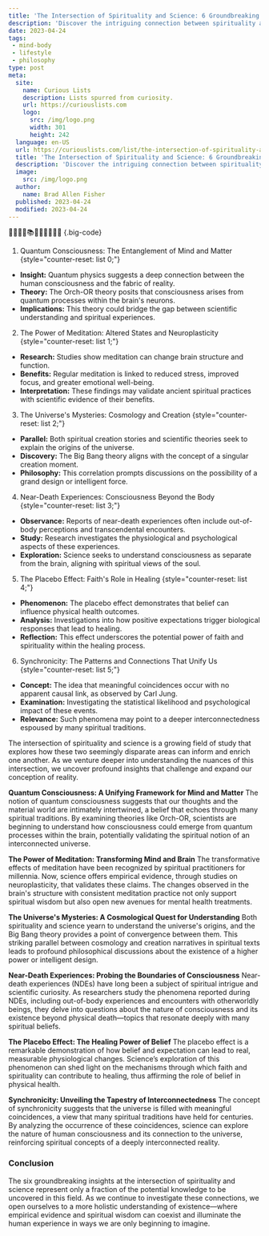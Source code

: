 ```yaml
---
title: 'The Intersection of Spirituality and Science: 6 Groundbreaking Insights'
description: 'Discover the intriguing connection between spirituality and science as this enlightening book presents 6 revolutionary insights that will leave you curious for more.'
date: 2023-04-24
tags:
 - mind-body
 - lifestyle
 - philosophy
type: post
meta:
  site:
    name: Curious Lists
    description: Lists spurred from curiosity.
    url: https://curiouslists.com
    logo:
      src: /img/logo.png
      width: 301
      height: 242
  language: en-US
  url: https://curiouslists.com/list/the-intersection-of-spirituality-and-science-6-groundbreaking-insights
  title: 'The Intersection of Spirituality and Science: 6 Groundbreaking Insights'
  description: 'Discover the intriguing connection between spirituality and science as this enlightening book presents 6 revolutionary insights that will leave you curious for more.'
  image:
    src: /img/logo.png
  author:
    name: Brad Allen Fisher
  published: 2023-04-24
  modified: 2023-04-24
---
```



🔬🧘‍♀️✨📚🌌💡🧬🌿📿🧠 {.big-code}

1. Quantum Consciousness: The Entanglement of Mind and Matter {style="counter-reset: list 0;"}
  - **Insight:** Quantum physics suggests a deep connection between the human consciousness and the fabric of reality.
  - **Theory:** The Orch-OR theory posits that consciousness arises from quantum processes within the brain's neurons.
  - **Implications:** This theory could bridge the gap between scientific understanding and spiritual experiences.

2. The Power of Meditation: Altered States and Neuroplasticity {style="counter-reset: list 1;"}
  - **Research:** Studies show meditation can change brain structure and function.
  - **Benefits:** Regular meditation is linked to reduced stress, improved focus, and greater emotional well-being.
  - **Interpretation:** These findings may validate ancient spiritual practices with scientific evidence of their benefits.

3. The Universe's Mysteries: Cosmology and Creation {style="counter-reset: list 2;"}
  - **Parallel:** Both spiritual creation stories and scientific theories seek to explain the origins of the universe.
  - **Discovery:** The Big Bang theory aligns with the concept of a singular creation moment.
  - **Philosophy:** This correlation prompts discussions on the possibility of a grand design or intelligent force.

4. Near-Death Experiences: Consciousness Beyond the Body {style="counter-reset: list 3;"}
  - **Observance:** Reports of near-death experiences often include out-of-body perceptions and transcendental encounters.
  - **Study:** Research investigates the physiological and psychological aspects of these experiences.
  - **Exploration:** Science seeks to understand consciousness as separate from the brain, aligning with spiritual views of the soul.

5. The Placebo Effect: Faith's Role in Healing {style="counter-reset: list 4;"}
  - **Phenomenon:** The placebo effect demonstrates that belief can influence physical health outcomes.
  - **Analysis:** Investigations into how positive expectations trigger biological responses that lead to healing.
  - **Reflection:** This effect underscores the potential power of faith and spirituality within the healing process.

6. Synchronicity: The Patterns and Connections That Unify Us {style="counter-reset: list 5;"}
  - **Concept:** The idea that meaningful coincidences occur with no apparent causal link, as observed by Carl Jung.
  - **Examination:** Investigating the statistical likelihood and psychological impact of these events.
  - **Relevance:** Such phenomena may point to a deeper interconnectedness espoused by many spiritual traditions.


The intersection of spirituality and science is a growing field of study that explores how these two seemingly disparate areas can inform and enrich one another. As we venture deeper into understanding the nuances of this intersection, we uncover profound insights that challenge and expand our conception of reality.

**Quantum Consciousness: A Unifying Framework for Mind and Matter**
The notion of quantum consciousness suggests that our thoughts and the material world are intimately intertwined, a belief that echoes through many spiritual traditions. By examining theories like Orch-OR, scientists are beginning to understand how consciousness could emerge from quantum processes within the brain, potentially validating the spiritual notion of an interconnected universe.

**The Power of Meditation: Transforming Mind and Brain**
The transformative effects of meditation have been recognized by spiritual practitioners for millennia. Now, science offers empirical evidence, through studies on neuroplasticity, that validates these claims. The changes observed in the brain's structure with consistent meditation practice not only support spiritual wisdom but also open new avenues for mental health treatments.

**The Universe's Mysteries: A Cosmological Quest for Understanding**
Both spirituality and science yearn to understand the universe's origins, and the Big Bang theory provides a point of convergence between them. This striking parallel between cosmology and creation narratives in spiritual texts leads to profound philosophical discussions about the existence of a higher power or intelligent design.

**Near-Death Experiences: Probing the Boundaries of Consciousness**
Near-death experiences (NDEs) have long been a subject of spiritual intrigue and scientific curiosity. As researchers study the phenomena reported during NDEs, including out-of-body experiences and encounters with otherworldly beings, they delve into questions about the nature of consciousness and its existence beyond physical death—topics that resonate deeply with many spiritual beliefs.

**The Placebo Effect: The Healing Power of Belief**
The placebo effect is a remarkable demonstration of how belief and expectation can lead to real, measurable physiological changes. Science’s exploration of this phenomenon can shed light on the mechanisms through which faith and spirituality can contribute to healing, thus affirming the role of belief in physical health.

**Synchronicity: Unveiling the Tapestry of Interconnectedness**
The concept of synchronicity suggests that the universe is filled with meaningful coincidences, a view that many spiritual traditions have held for centuries. By analyzing the occurrence of these coincidences, science can explore the nature of human consciousness and its connection to the universe, reinforcing spiritual concepts of a deeply interconnected reality.

### Conclusion
The six groundbreaking insights at the intersection of spirituality and science represent only a fraction of the potential knowledge to be uncovered in this field. As we continue to investigate these connections, we open ourselves to a more holistic understanding of existence—where empirical evidence and spiritual wisdom can coexist and illuminate the human experience in ways we are only beginning to imagine.